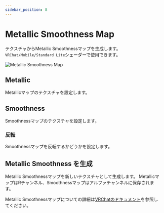 ```yaml
---
sidebar_position: 8
---
```


# Metallic Smoothness Map

テクスチャからMetallic Smoothnessマップを生成します。
`VRChat/Mobile/Standard Lite`シェーダーで使用できます。

![Metallic Smoothness Map](/img/metallic_smoothness_map.png)

## Metallic

Metallicマップのテクスチャを設定します。

## Smoothness

Smoothnessマップのテクスチャを設定します。

### 反転

Smoothnessマップを反転するかどうかを設定します。

## Metallic Smoothness を生成

Metallic Smoothnessマップを新しいテクスチャとして生成します。
MetallicマップはRチャンネル、Smoothnessマップはアルファチャンネルに保存されます。

Metallic Smoothnessマップについての詳細は[VRChatのドキュメント](https://creators.vrchat.com/platforms/android/quest-content-limitations/#shaders)を参照してください。
